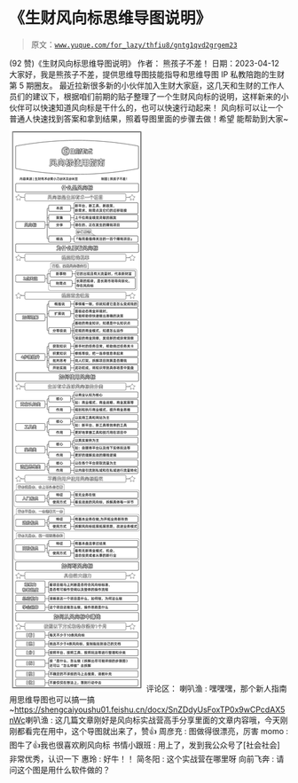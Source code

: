 # 《生财风向标思维导图说明》

> 原文：[`www.yuque.com/for_lazy/thfiu8/gntg1qvd2grgem23`](https://www.yuque.com/for_lazy/thfiu8/gntg1qvd2grgem23)

<ne-h2 id="9cca9cb1" data-lake-id="9cca9cb1"><ne-heading-ext><ne-heading-anchor></ne-heading-anchor><ne-heading-fold></ne-heading-fold></ne-heading-ext><ne-heading-content><ne-text id="ue358c074">(92 赞)《生财风向标思维导图说明》</ne-text></ne-heading-content></ne-h2> <ne-p id="ubbd74518" data-lake-id="ubbd74518"><ne-text id="u6cfec3bb">作者： 熊孩子不差！</ne-text></ne-p> <ne-p id="u1aa61e72" data-lake-id="u1aa61e72"><ne-text id="u6b1a4d2c">日期：2023-04-12</ne-text></ne-p> <ne-p id="u30be18e4" data-lake-id="u30be18e4"><ne-text id="ub1da1e53">大家好，我是熊孩子不差，提供思维导图技能指导和思维导图 IP 私教陪跑的生财第 5 期圈友。</ne-text></ne-p> <ne-p id="u93967c1d" data-lake-id="u93967c1d"><ne-text id="u29f6109c">最近拉新很多新的小伙伴加入生财大家庭，这几天和生财的工作人员们的建议下，根据咱们前期的贴子整理了一个生财风向标的说明，这样新来的小伙伴可以快速知道风向标是干什么的，也可以快速行动起来！</ne-text></ne-p> <ne-p id="uf155ebda" data-lake-id="uf155ebda"><ne-text id="u8cfd92df">风向标可以让一个普通人快速找到答案和拿到结果，照着导图里面的步骤去做！希望 能帮助到大家~</ne-text><ne-card data-card-name="image" data-card-type="inline" id="ZcJfS" data-event-boundary="card">![](img/c2341693d1fde388321b64e14da516ae.png)</ne-card></ne-p> <ne-hole id="u09b89bed" data-lake-id="u09b89bed"><ne-card data-card-name="hr" data-card-type="block" id="FVWyQ" data-event-boundary="card"><ne-p id="u53e1ff30" data-lake-id="u53e1ff30"><ne-text id="u63e81871">评论区：</ne-text></ne-p> <ne-p id="u8257242b" data-lake-id="u8257242b"><ne-text id="u1591d45e">喇叭渔 : 嘿嘿嘿，那个新人指南用思维导图也可以搞一搞~</ne-text>[<ne-text id="u6d395e44">https://shengcaiyoushu01.feishu.cn/docx/SnZDdyUsFoxTP0x9wCPcdAX5nWc</ne-text>](https://shengcaiyoushu01.feishu.cn/docx/SnZDdyUsFoxTP0x9wCPcdAX5nWc)<ne-text id="ueba6e2f4">喇叭渔 : 这几篇文章刚好是风向标实战营高手分享里面的文章内容哦，今天刚刚都看完在用中，这个导图就出来了，赞👍</ne-text> <ne-text id="u9e91a1ac">周彦充 : 图做得很漂亮，厉害</ne-text> <ne-text id="u5c155964">momo : 图牛了👍我也很喜欢刷风向标</ne-text> <ne-text id="u742da65a">书情小跟班 : 用上了，发到我公众号了[社会社会]</ne-text> <ne-text id="uf61ed447">非常优秀，认识一下</ne-text> <ne-text id="u4a2e2a3f">惠玲 : 好牛！！</ne-text> <ne-text id="u0b996c3b">简冬阳 : 这个实战营在哪里呀</ne-text> <ne-text id="u6fd4533d">向前飞奔 : 请问这个图是用什么软件做的？</ne-text></ne-p></ne-card></ne-hole>